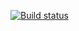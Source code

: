 [![Build status](https://ci.appveyor.com/api/projects/status/btvgfoi8altmhl7h?svg=true)](https://ci.appveyor.com/project/MariaDikanskaya/aqa-homeworks-apici)

